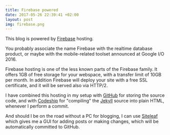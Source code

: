 ```yaml
---
title: Firebase powered
date: 2017-05-26 22:39:41 +02:00
layout: post
img: firebase.png
---
```


This blog is powered by [Firebase](https://firebase.google.com) hosting.

You probably associate the name Firebase with the realtime database
product, or maybe with the mobile-related toolset announced at
Google I/O 2016.

Firebase hosting is one of the less known parts of the Firebase family.
It offers 1GB of free storage for your webspace, with a transfer limit
of 10GB per month.
In addition Firebase will deploy your site with a free SSL certificate,
and it will be served also via HTTP/2.

I have combined this hosting in my setup with [GitHub](https://github.com)
for storing the source code, and with [Codeship](https://codeship.com)
for "compiling" the [Jekyll](https://jekyllrb.com) source into plain HTML,
whenever I perform a commit.

And should I be on the road without a PC for blogging, I can use
[Siteleaf](https://www.siteleaf.com) which gives me a GUI
for adding posts or making changes, which will be automatically
committed to GitHub.
